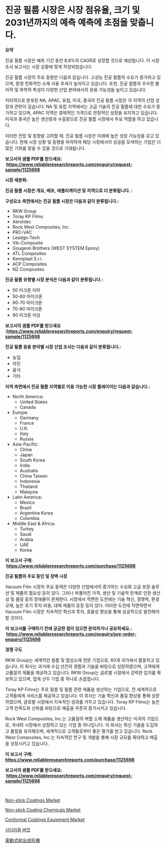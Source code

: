 <p><h1>진공 필름 시장은 시장 점유율, 크기 및 2031년까지의 예측 예측에 초점을 맞춥니다.</h1></p><p><strong>요약</strong></p>
<p><p>진공 필름 시장은 예측 기간 동안 8.8%의 CAGR로 성장할 것으로 예상됩니다. 이 시장 조사 보고서는 시장 상황에 맞게 작성되었습니다.</p><p>진공 필름 시장의 주요 동향은 다음과 같습니다. 고성능 진공 필름의 수요가 증가하고 있으며, 환경 친화적인 소재 사용 추세가 높아지고 있습니다. 또한, 진공 필름의 우수한 물리적 및 화학적 특성이 다양한 산업 분야에서의 응용 가능성을 높이고 있습니다.</p><p>지리적으로 분포된 NA, APAC, 유럽, 미국, 중국의 진공 필름 시장은 각 지역의 산업 성장과 관련이 깊습니다. NA 및 유럽 지역에서는 고급 기술의 진공 필름에 대한 수요가 증가하고 있으며, APAC 지역은 경제적인 가격으로 안정적인 성장을 유지하고 있습니다. 미국과 중국은 높은 생산량과 수출량으로 진공 필름 시장에서 주요 역할을 하고 있습니다.</p><p>이러한 전망 및 동향을 고려할 때, 진공 필름 시장은 미래에 높은 성장 가능성을 갖고 있습니다. 현재 시장 상황 및 동향을 파악하여 해당 시장에서의 성공을 모색하는 기업은 더 많은 기회를 찾을 수 있을 것으로 기대됩니다.</p></p>
<p><strong>보고서의 샘플 PDF를 받으세요: &nbsp;<a href="https://www.reliableresearchreports.com/enquiry/request-sample/1125698">https://www.reliableresearchreports.com/enquiry/request-sample/1125698</a></strong></p>
<p><strong>시장 세분화:</strong></p>
<p><strong> 진공 필름 시장은 개요, 배포, 애플리케이션 및 지역으로 더 분류됩니다. :</strong></p>
<p><strong>구성요소 측면에서는 진공 필름 시장은 다음과 같이 분류됩니다.:</strong></p>
<p><ul><li>RKW Group</li><li>Toray KP Films</li><li>Aerontec</li><li>Rock West Composites, Inc.</li><li>PRO-VAC</li><li>Leadgo-Tech</li><li>Vik-Composite</li><li>Gougeon Brothers (WEST SYSTEM Epoxy)</li><li>ATL Composites</li><li>Kemiplast S.r.l.</li><li>ACP Composites</li><li>NZ Composites</li></ul></p>
<p><strong> 진공 필름 유형별 시장 분석은 다음과 같이 분류됩니다.:</strong></p>
<p><ul><li>50 미크론 이하</li><li>50-60 마이크론</li><li>60-70 마이크론</li><li>70-80 마이크론</li><li>80 미크론 이상</li></ul></p>
<p><strong>보고서의 샘플 PDF를 받으세요 :<a href="https://www.reliableresearchreports.com/enquiry/request-sample/1125698">https://www.reliableresearchreports.com/enquiry/request-sample/1125698</a></strong></p>
<p><strong> 진공 필름 응용 분야별 시장 산업 조사는 다음과 같이 분류됩니다.:</strong></p>
<p><ul><li>농업</li><li>마린</li><li>음식</li><li>기타</li></ul></p>
<p><strong>지역 측면에서 진공 필름 지역별로 이용 가능한 시장 플레이어는 다음과 같습니다.:</strong></p>
<p><ul>
    <li>
        North America:
        <ul>
            <li>United States</li>
            <li>Canada</li>
        </ul>
    </li>
    <li>
        Europe:
        <ul>
            <li>Germany</li>
            <li>France</li>
            <li>U.K.</li>
            <li>Italy</li>
            <li>Russia</li>
        </ul>
    </li>
    <li>
        Asia-Pacific:
        <ul>
            <li>China</li>
            <li>Japan</li>
            <li>South Korea</li>
            <li>India</li>
            <li>Australia</li>
            <li>China Taiwan</li>
            <li>Indonesia</li>
            <li>Thailand</li>
            <li>Malaysia</li>
        </ul>
    </li>
    <li>
        Latin America:
        <ul>
            <li>Mexico</li>
            <li>Brazil</li>
            <li>Argentina Korea</li>
            <li>Colombia</li>
        </ul>
    </li>
    <li>
        Middle East & Africa:
        <ul>
            <li>Turkey</li>
            <li>Saudi</li>
            <li>Arabia</li>
            <li>UAE</li>
            <li>Korea</li>
        </ul>
    </li>
    </ul></p>
<p><strong>이 보고서 구매: &nbsp;<a href="https://www.reliableresearchreports.com/purchase/1125698">https://www.reliableresearchreports.com/purchase/1125698</a></strong></p>
<p><strong>진공 필름의 주요 동인 및 장벽 시장</strong></p>
<p><p>Vacuum Film 시장의 주요 동력은 다양한 산업에서의 증가하는 수요와 고급 포장 솔루션 및 제품의 필요성 등이 있다. 그러나 부풀어진 가격, 생산 및 기술적 한계로 인한 생산성 및 품질 등의 장애물이 존재한다. 시장에서 직면한 도전에는 기술 혁신, 경쟁력, 환경 규제, 높은 초기 투자 비용, 대체 제품의 등장 등이 있다. 이러한 도전에 직면하면서 Vacuum Film 시장은 지속적인 혁신과 투자, 효율성 향상을 통해 성공적으로 발전해야 할 것이다.</p></p>
<p><strong>이 보고서를 구매하기 전에 궁금한 점이 있으면 문의하거나 공유하세요.: &nbsp;<a href="https://www.reliableresearchreports.com/enquiry/pre-order-enquiry/1125698">https://www.reliableresearchreports.com/enquiry/pre-order-enquiry/1125698</a></strong></p>
<p><strong>경쟁 구도</strong></p>
<p><p>RKW Group는 세계적인 필름 및 합성소재 전문 기업으로, 60개 국가에서 활동하고 있습니다. 이 회사는 과거에 수십 년간의 경험과 기술을 바탕으로 성장하였으며, 고객에게 고품질의 제품을 제공하고 있습니다. RKW Group는 글로벌 시장에서 강력한 입지를 확보하고 있으며, 업계 선두 기업 중 하나로 손꼽힙니다.</p><p>Toray KP Films는 주로 필름 및 필름 관련 제품을 생산하는 기업으로, 전 세계적으로 고객들에게 서비스를 제공하고 있습니다. 이 회사는 기술 혁신과 품질 향상을 통해 성장하였으며, 글로벌 시장에서 지속적인 성과를 거두고 있습니다. Toray KP Films는 높은 고객 만족도와 신뢰를 바탕으로 매출을 꾸준히 증가시키고 있습니다.</p><p>Rock West Composites, Inc.는 고품질의 복합 소재 제품을 생산하는 미국의 기업으로, 국내외 시장에서 성장하고 있는 기업 중 하나입니다. 이 회사는 최신 기술을 도입하고 품질을 유지해오며, 세계적으로 고객들로부터 좋은 평가를 받고 있습니다. Rock West Composites, Inc.는 지속적인 연구 및 개발을 통해 시장 규모를 확대하고 매출을 성장시키고 있습니다.</p></p>
<p><strong>이 보고서 구매: &nbsp; <a href="https://www.reliableresearchreports.com/purchase/1125698">https://www.reliableresearchreports.com/purchase/1125698</a></strong></p>
<p><strong>보고서의 샘플 PDF를 받으세요: &nbsp;<a href="https://www.reliableresearchreports.com/enquiry/request-sample/1125698">https://www.reliableresearchreports.com/enquiry/request-sample/1125698</a></strong><strong></strong></p>
<p>&nbsp;</p>
<p><p><a href="https://frill-swim-3cd.notion.site/Non-stick-Coatings-Market-Research-Report-Provides-thorough-Industry-Overview-which-offers-an-In-De-2ea7e985f1bd4425b88965cb03035378">Non-stick Coatings Market</a></p><p><a href="https://cautious-neon-760.notion.site/Non-stick-Coating-Chemicals-Market-Size-and-Examines-its-Market-Scope-with-a-Primary-Focus-on-Grow-2c3948a442e44295a5b71924b81f3ca2">Non-stick Coating Chemicals Market</a></p><p><a href="https://view.publitas.com/reportprime-1/conformal-coatings-equipment-market-size-2023-2030-global-industrial-analysis-key-geographical-regions-market-share-top-key-players-product-types-and-forecast-research-report/">Conformal Coatings Equipment Market</a></p><p><a href="https://github.com/sougarounis/Market-Research-Report-List-2/blob/main/6354131189536.md">사다리꼴 버킷</a></p><p><a href="https://github.com/oqoeusbvpadwjs08/Market-Research-Report-List-1/blob/main/4731087189716.md">電動式射出成形機</a></p></p>
